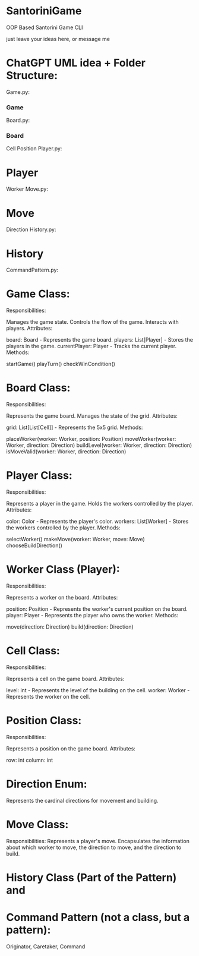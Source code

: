 # SantoriniGame
OOP Based Santorini Game CLI

just leave your ideas here, or message me

# ChatGPT UML idea + Folder Structure:

Game.py:

### Game
Board.py:

### Board
Cell
Position
Player.py:

# Player
Worker
Move.py:

# Move
Direction
History.py:

# History
CommandPattern.py:

# Game Class:

Responsibilities:

Manages the game state.
Controls the flow of the game.
Interacts with players.
Attributes:

board: Board - Represents the game board.
players: List[Player] - Stores the players in the game.
currentPlayer: Player - Tracks the current player.
Methods:

startGame()
playTurn()
checkWinCondition()

# Board Class:

Responsibilities:

Represents the game board.
Manages the state of the grid.
Attributes:

grid: List[List[Cell]] - Represents the 5x5 grid.
Methods:

placeWorker(worker: Worker, position: Position)
moveWorker(worker: Worker, direction: Direction)
buildLevel(worker: Worker, direction: Direction)
isMoveValid(worker: Worker, direction: Direction)

# Player Class:

Responsibilities:

Represents a player in the game.
Holds the workers controlled by the player.
Attributes:

color: Color - Represents the player's color.
workers: List[Worker] - Stores the workers controlled by the player.
Methods:

selectWorker()
makeMove(worker: Worker, move: Move)
chooseBuildDirection()

# Worker Class (Player):

Responsibilities:

Represents a worker on the board.
Attributes:

position: Position - Represents the worker's current position on the board.
player: Player - Represents the player who owns the worker.
Methods:

move(direction: Direction)
build(direction: Direction)

# Cell Class:

Responsibilities:

Represents a cell on the game board.
Attributes:

level: int - Represents the level of the building on the cell.
worker: Worker - Represents the worker on the cell.

# Position Class:

Responsibilities:

Represents a position on the game board.
Attributes:

row: int
column: int

# Direction Enum:

Represents the cardinal directions for movement and building.

# Move Class:

Responsibilities:
Represents a player's move.
Encapsulates the information about which worker to move, the direction to move, and the direction to build.

# History Class (Part of the Pattern) and 
# Command Pattern (not a class, but a pattern):
Originator, Caretaker, Command

